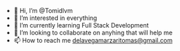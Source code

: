 - 👋 Hi, I’m @Tomidlvm
- 👀 I’m interested in everything
- 🌱 I’m currently learning Full Stack Development
- 💞️ I’m looking to collaborate on anyhing that will help me
- 📫 How to reach me delavegamarzaritomas@gmail.com

<!---
Tomidlvm/Tomidlvm is a ✨ special ✨ repository because its `README.md` (this file) appears on your GitHub profile.
You can click the Preview link to take a look at your changes.
--->
